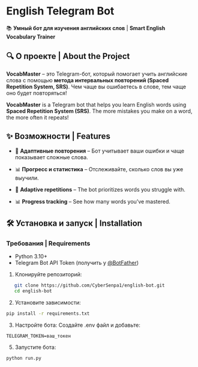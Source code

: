 # English Telegram Bot  

📚 **Умный бот для изучения английских слов** | **Smart English Vocabulary Trainer**  

## 🔍 О проекте | About the Project  

**VocabMaster** – это Telegram-бот, который помогает учить английские слова с помощью **метода интервальных повторений (Spaced Repetition System, SRS)**. Чем чаще вы ошибаетесь в слове, тем чаще оно будет повторяться!  

**VocabMaster** is a Telegram bot that helps you learn English words using **Spaced Repetition System (SRS)**. The more mistakes you make on a word, the more often it repeats!  

## ✨ Возможности | Features  

- 📌 **Адаптивные повторения** – Бот учитывает ваши ошибки и чаще показывает сложные слова.  
- 📊 **Прогресс и статистика** – Отслеживайте, сколько слов вы уже выучили.  

- 📌 **Adaptive repetitions** – The bot prioritizes words you struggle with.  
- 📊 **Progress tracking** – See how many words you’ve mastered.   

## 🛠 Установка и запуск | Installation  

### Требования | Requirements  
- Python 3.10+  
- Telegram Bot API Token (получить у [@BotFather](https://t.me/BotFather))  

1. Клонируйте репозиторий:  
```bash
   git clone https://github.com/CyberSenpa1/english-bot.git
   cd english-bot
```

2. Установите зависимости:
```bash
pip install -r requirements.txt
```

3. Настройте бота:
  Создайте .env файл и добавьте:
```
TELEGRAM_TOKEN=ваш_токен
```

5. Запустите бота:
```bash
python run.py
```
